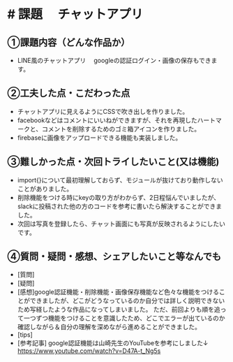 # # 課題　 チャットアプリ

## ①課題内容（どんな作品か）
- LINE風のチャットアプリ
　googleの認証ログイン・画像の保存もできます。

## ②工夫した点・こだわった点
- チャットアプリに見えるようにCSSで吹き出しを作りました。
- facebookなどはコメントにいいねができますが、それを再現したハートマークと、コメントを削除するためのゴミ箱アイコンを作りました。
- firebaseに画像をアップロードできる機能も実装しました。

## ③難しかった点・次回トライしたいこと(又は機能)
- import{}について最初理解しておらず、モジュールが抜けており動作しないことがありました。
- 削除機能をつける時にkeyの取り方がわからず、2日程悩んでいましたが、slackに投稿された他の方のコードを参考に書いたら解決することができました。
- 次回は写真を登録したら、チャット画面にも写真が反映されるようにしたいです。

## ④質問・疑問・感想、シェアしたいこと等なんでも
- [質問]
- [疑問]
- [感想]google認証機能・削除機能・画像保存機能など色々な機能をつけることができましたが、どこがどうなっているのか自分では詳しく説明できないため写経したような作品になってしまいました。
ただ、前回よりも順を追って一つずつ機能をつけることを意識したため、どこでエラーが出ているのか確認しながら＆自分の理解を深めながら進めることができました。
- [tips]
- [参考記事]
google認証機能は山崎先生のYouTubeを参考にしました↓
https://www.youtube.com/watch?v=D47A-t_Ng5s 
